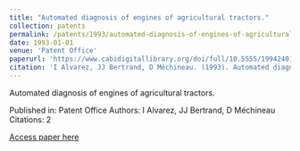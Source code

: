 ```yaml
---
title: "Automated diagnosis of engines of agricultural tractors."
collection: patents
permalink: /patents/1993/automated-diagnosis-of-engines-of-agricultural-tra
date: 1993-01-01
venue: 'Patent Office'
paperurl: 'https://www.cabidigitallibrary.org/doi/full/10.5555/19942401568'
citation: 'I Alvarez, JJ Bertrand, D Méchineau. (1993). Automated diagnosis of engines of agricultural tractors.. Patent Office.'
---
```


Automated diagnosis of engines of agricultural tractors.

Published in: Patent Office
Authors: I Alvarez, JJ Bertrand, D Méchineau
Citations: 2

[Access paper here](https://www.cabidigitallibrary.org/doi/full/10.5555/19942401568)
